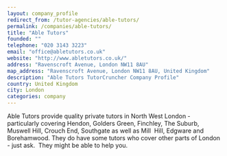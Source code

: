 ```yaml
---
layout: company_profile
redirect_from: /tutor-agencies/able-tutors/
permalink: /companies/able-tutors/
title: "Able Tutors"
founded: ""
telephone: "020 3143 3223"
email: "office@abletutors.co.uk"
website: "http://www.abletutors.co.uk/"
address: "Ravenscroft Avenue, London NW11 8AU"
map_address: "Ravenscroft Avenue, London NW11 8AU, United Kingdom"
description: "Able Tutors TutorCruncher Company Profile"
country: United Kingdom
city: London
categories: company
---
```

Able Tutors provide quality private tutors in North West London - particularly covering Hendon, Golders Green, Finchley,
The Suburb, Muswell Hill, Crouch End, Southgate as well as Mill  Hill, Edgware and Borehamwood. They do have some tutors
who cover other parts of London - just ask.  They might be able to help you.
